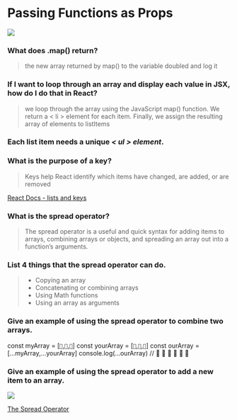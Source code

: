 # Passing Functions as Props
![](https://i.ytimg.com/vi/szmS_M-BMls/maxresdefault.jpg)
### What does .map() return?
>  the new array returned by map() to the variable doubled and log it

### If I want to loop through an array and display each value in JSX, how do I do that in React?
>  we loop through the array using the JavaScript map() function. We return a < li > element for each item. Finally, we assign the resulting array of elements to listItems

### Each list item needs a unique __*< ul > element*__.

### What is the purpose of a key?
> Keys help React identify which items have changed, are added, or are removed

[React Docs - lists and keys](https://reactjs.org/docs/lists-and-keys.html)

### What is the spread operator?
> The spread operator is a useful and quick syntax for adding items to arrays, combining arrays or objects, and spreading an array out into a function’s arguments.

### List 4 things that the spread operator can do.
> + Copying an array
> + Concatenating or combining arrays
> + Using Math functions
> + Using an array as arguments

### Give an example of using the spread operator to combine two arrays.
 
const myArray = [`🤪`,`🐻`,`🎌`]
const yourArray = [`🙂`,`🤗`,`🤩`]
const ourArray = [...myArray,...yourArray]
console.log(...ourArray) // 🤪 🐻 🎌 🙂 🤗 🤩


### Give an example of using the spread operator to add a new item to an array.
![](https://miro.medium.com/max/756/1*mbZdAMcrXN8XpOSx7Gi7Ng.png)

[The Spread Operator](https://medium.com/coding-at-dawn/how-to-use-the-spread-operator-in-javascript-b9e4a8b06fab)

